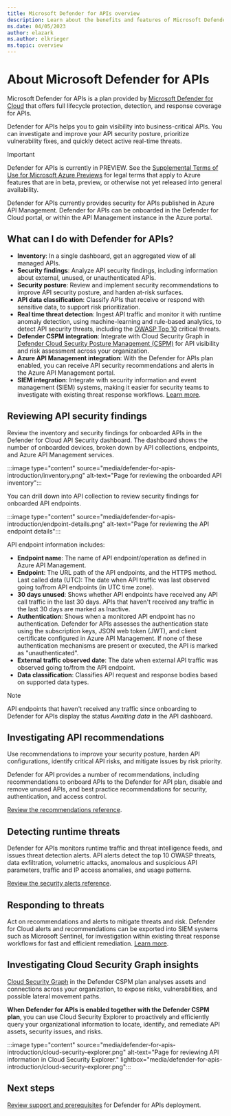 ```yaml
---
title: Microsoft Defender for APIs overview
description: Learn about the benefits and features of Microsoft Defender for APIs
ms.date: 04/05/2023
author: elazark
ms.author: elkrieger
ms.topic: overview
---
```


# About Microsoft Defender for APIs

Microsoft Defender for APIs is a plan provided by [Microsoft Defender for Cloud](defender-for-cloud-introduction.md) that offers full lifecycle protection, detection, and response coverage for APIs.

Defender for APIs helps you to gain visibility into business-critical APIs. You can investigate and improve your API security posture, prioritize vulnerability fixes, and quickly detect active real-time threats.


> [!IMPORTANT]
> Defender for APIs is currently in PREVIEW.
> See the [Supplemental Terms of Use for Microsoft Azure Previews](https://azure.microsoft.com/support/legal/preview-supplemental-terms/) for legal terms that apply to Azure features that are in beta, preview, or otherwise not yet released into general availability.

Defender for APIs currently provides security for APIs published in Azure API Management. Defender for APIs can be onboarded in the Defender for Cloud portal, or within the API Management instance in the Azure portal. 

## What can I do with Defender for APIs?

- **Inventory**: In a single dashboard, get an aggregated view of all managed APIs.
- **Security findings**: Analyze API security findings, including information about external, unused, or unauthenticated APIs.
- **Security posture**: Review and implement security recommendations to improve API security posture, and harden at-risk surfaces.
- **API data classification**: Classify APIs that receive or respond with sensitive data, to support risk prioritization.
- **Real time threat detection**: Ingest API traffic and monitor it with runtime anomaly detection, using machine-learning and rule-based analytics, to detect API security threats, including the [OWASP Top 10](https://owasp.org/www-project-top-ten/) critical threats.
- **Defender CSPM integration**: Integrate with Cloud Security Graph in [Defender Cloud Security Posture Management (CSPM)](concept-cloud-security-posture-management.md) for API visibility and risk assessment across your organization.
- **Azure API Management integration**: With the Defender for APIs plan enabled, you can receive API security recommendations and alerts in the Azure API Management portal.
- **SIEM integration**: Integrate with security information and event management (SIEM) systems, making it easier for security teams to investigate with existing threat response workflows. [Learn more](tutorial-security-incident.md).

## Reviewing API security findings

Review the inventory and security findings for onboarded APIs in the Defender for Cloud API Security dashboard. The dashboard shows the number of onboarded devices, broken down by API collections, endpoints, and Azure API Management services. 

:::image type="content" source="media/defender-for-apis-introduction/inventory.png" alt-text="Page for reviewing the onboarded API inventory":::

You can drill down into API collection to review security findings for onboarded API endpoints.

:::image type="content" source="media/defender-for-apis-introduction/endpoint-details.png" alt-text="Page for reviewing the API endpoint details":::

API endpoint information includes:

- **Endpoint name**: The name of API endpoint/operation as defined in Azure API Management.
- **Endpoint**: The URL path of the API endpoints, and the HTTPS method. 
Last called data (UTC): The date when API traffic was last observed going to/from API endpoints (in UTC time zone). 
- **30 days unused**: Shows whether API endpoints have received any API call traffic in the last 30 days. APIs that haven't received any traffic in the last 30 days are marked as Inactive. 
- **Authentication**: Shows when a monitored API endpoint has no authentication. Defender for APIs assesses the authentication state using the subscription keys, JSON web token (JWT), and client certificate configured in Azure API Management. If none of these authentication mechanisms are present or executed, the API is marked as "unauthenticated".
- **External traffic observed date**: The date when external API traffic was observed going to/from the API endpoint. 
- **Data classification**: Classifies API request and response bodies based on supported data types. 

> [!NOTE]
> API endpoints that haven't received any traffic since onboarding to Defender for APIs display the status *Awaiting data* in the API dashboard.

## Investigating API recommendations

Use recommendations to improve your security posture, harden API configurations, identify critical API risks, and mitigate issues by risk priority.

Defender for API provides a number of recommendations, including recommendations to onboard APIs to the Defender for API plan, disable and remove unused APIs, and best practice recommendations for security, authentication, and access control.

[Review the recommendations reference](recommendations-reference.md).



## Detecting runtime threats

Defender for APIs monitors runtime traffic and threat intelligence feeds, and issues threat detection alerts. API alerts detect the top 10 OWASP threats, data exfiltration, volumetric attacks, anomalous and suspicious API parameters, traffic and IP access anomalies, and usage patterns.

[Review the security alerts reference](alerts-reference.md).

## Responding to threats

Act on recommendations and alerts to mitigate threats and risk. Defender for Cloud alerts and recommendations can be exported into SIEM systems such as Microsoft Sentinel, for investigation within existing threat response workflows for fast and efficient remediation. [Learn more](export-to-siem.md).

## Investigating Cloud Security Graph insights


[Cloud Security Graph](concept-attack-path.md) in the Defender CSPM plan analyses assets and connections across your organization, to expose risks, vulnerabilities, and possible lateral movement paths. 

**When Defender for APIs is enabled together with the Defender CSPM plan**, you can use Cloud Security Explorer to proactively and efficiently query your organizational information to locate, identify, and remediate API assets, security issues, and risks.

:::image type="content" source="media/defender-for-apis-introduction/cloud-security-explorer.png" alt-text="Page for reviewing API information in Cloud Security Explorer." lightbox="media/defender-for-apis-introduction/cloud-security-explorer.png":::

## Next steps

[Review support and prerequisites](defender-for-apis-prepare.md) for Defender for APIs deployment.
